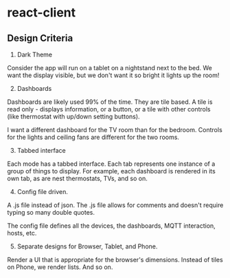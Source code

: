 # react-client

## Design Criteria

1) Dark Theme

Consider the app will run on a tablet on a nightstand next to the bed.  We want the display visible, but we don't want
it so bright it lights up the room!

2) Dashboards

Dashboards are likely used 99% of the time.  They are tile based.  A tile is read only - displays information, or a
button, or a tile with other controls (like thermostat with up/down setting buttons).

I want a different dashboard for the TV room than for the bedroom.  Controls for the lights and ceiling fans are
different for the two rooms.  

3) Tabbed interface

Each mode has a tabbed interface.  Each tab represents one instance of a group of things to display.  For example, each
dashboard is rendered in its own tab, as are nest thermostats, TVs, and so on.

4) Config file driven.

A .js file instead of json.  The .js file allows for comments and doesn't require typing so many double quotes.

The config file defines all the devices, the dashboards, MQTT interaction, hosts, etc.

5) Separate designs for Browser, Tablet, and Phone.

Render a UI that is appropriate for the browser's dimensions.  Instead of tiles on Phone, we render lists.  And so on.

